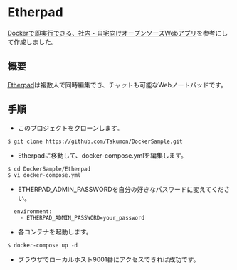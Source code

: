 # Etherpad
[Dockerで即実行できる、社内・自宅向けオープンソースWebアプリ](http://qiita.com/y_hokkey/items/406b5a8c4bc15354d069)を参考にして作成しました。

## 概要
[Etherpad](http://etherpad.org/)は複数人で同時編集でき、チャットも可能なWebノートパッドです。

## 手順
* このプロジェクトをクローンします。

```
$ git clone https://github.com/Takumon/DockerSample.git
```

* Etherpadに移動して、docker-compose.ymlを編集します。

```
$ cd DockerSample/Etherpad
$ vi docker-compose.yml
```

* ETHERPAD_ADMIN_PASSWORDを自分の好きなパスワードに変えてください。

```
  environment:
    - ETHERPAD_ADMIN_PASSWORD=your_password
```

* 各コンテナを起動します。
```
$ docker-compose up -d

```

* ブラウザでローカルホスト9001番にアクセスできれば成功です。
